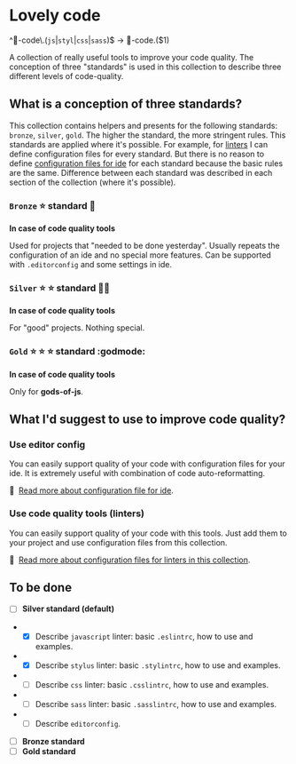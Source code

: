 # Lovely code
^:shit:-code\\.(`js`|`styl`|`css`|`sass`)$ → :icecream:-code\.($1)

A collection of really useful tools to improve your code quality.
The conception of three "standards" is used in this collection to describe three different levels of code-quality.

## What is a conception of three standards?
This collection contains helpers and presents for the following standards: `bronze`, `silver`, `gold`.
The higher the standard, the more stringent rules.
This standards are applied where it's possible.
For example, for [linters](#use-code-quality-tools-(linters)) I can define configuration files for every standard.
But there is no reason to define [configuration files for ide](#use-editor-config) for each standard because the basic rules are the same.
Difference between each standard was described in each section of the collection (where it's possible).

### `Bronze` :star: standard :beginner:
**In case of code quality tools**

Used for projects that "needed to be done yesterday".
Usually repeats the configuration of an ide and no special more features.
Can be supported with `.editorconfig` and some settings in ide.

### `Silver` :star: :star: standard :guardsman:
**In case of code quality tools**

For "good" projects.
Nothing special.

### `Gold` :star: :star: :star: standard :godmode:
**In case of code quality tools**

Only for **gods-of-js**.


## What I'd suggest to use to improve code quality?
### Use editor config
You can easily support quality of your code with configuration files for your ide.
It is extremely useful with combination of code auto-reformatting.

:paperclip:&nbsp;&nbsp;[Read more about configuration file for ide](/docs/editor/readme.md).

### Use code quality tools (linters)
You can easily support quality of your code with this tools.
Just add them to your project and use configuration files from this collection.

:paperclip:&nbsp;&nbsp;[Read more about configuration files for linters in this collection](/docs/linters/readme.md).

## To be done
- [ ] **Silver standard (default)**
- - [x] Describe `javascript` linter: basic `.eslintrc`, how to use and examples.
- - [x] Describe `stylus` linter: basic `.stylintrc`, how to use and examples.
- - [ ] Describe `css` linter: basic `.csslintrc`, how to use and examples.
- - [ ] Describe `sass` linter: basic `.sasslintrc`, how to use and examples.
- - [ ] Describe `editorconfig`.
- [ ] **Bronze standard**
- [ ] **Gold standard**
